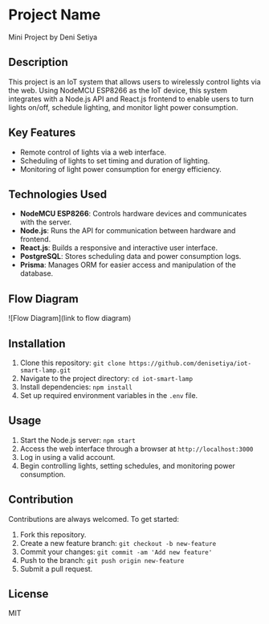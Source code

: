 # Project Name

Mini Project by Deni Setiya

## Description

This project is an IoT system that allows users to wirelessly control lights via the web. Using NodeMCU ESP8266 as the IoT device, this system integrates with a Node.js API and React.js frontend to enable users to turn lights on/off, schedule lighting, and monitor light power consumption.

## Key Features

- Remote control of lights via a web interface.
- Scheduling of lights to set timing and duration of lighting.
- Monitoring of light power consumption for energy efficiency.

## Technologies Used

- **NodeMCU ESP8266**: Controls hardware devices and communicates with the server.
- **Node.js**: Runs the API for communication between hardware and frontend.
- **React.js**: Builds a responsive and interactive user interface.
- **PostgreSQL**: Stores scheduling data and power consumption logs.
- **Prisma**: Manages ORM for easier access and manipulation of the database.

## Flow Diagram

![Flow Diagram](link to flow diagram)

## Installation

1. Clone this repository: `git clone https://github.com/denisetiya/iot-smart-lamp.git`
2. Navigate to the project directory: `cd iot-smart-lamp`
3. Install dependencies: `npm install`
4. Set up required environment variables in the `.env` file.

## Usage

1. Start the Node.js server: `npm start`
2. Access the web interface through a browser at `http://localhost:3000`
3. Log in using a valid account.
4. Begin controlling lights, setting schedules, and monitoring power consumption.

## Contribution

Contributions are always welcomed. To get started:

1. Fork this repository.
2. Create a new feature branch: `git checkout -b new-feature`
3. Commit your changes: `git commit -am 'Add new feature'`
4. Push to the branch: `git push origin new-feature`
5. Submit a pull request.

## License

MIT
